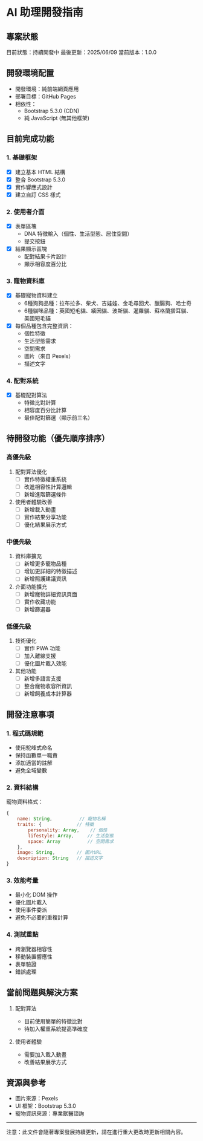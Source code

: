# AI 助理開發指南

## 專案狀態
目前狀態：持續開發中
最後更新：2025/06/09
當前版本：1.0.0

## 開發環境配置
- 開發環境：純前端網頁應用
- 部署目標：GitHub Pages
- 相依性：
  - Bootstrap 5.3.0 (CDN)
  - 純 JavaScript (無其他框架)

## 目前完成功能

### 1. 基礎框架
- [x] 建立基本 HTML 結構
- [x] 整合 Bootstrap 5.3.0
- [x] 實作響應式設計
- [x] 建立自訂 CSS 樣式

### 2. 使用者介面
- [x] 表單區塊
  - DNA 特徵輸入（個性、生活型態、居住空間）
  - 提交按鈕
- [x] 結果顯示區塊
  - 配對結果卡片設計
  - 顯示相容度百分比

### 3. 寵物資料庫
- [x] 基礎寵物資料建立
  - 6種狗狗品種：拉布拉多、柴犬、吉娃娃、金毛尋回犬、臘腸狗、哈士奇
  - 6種貓咪品種：英國短毛貓、緬因貓、波斯貓、暹羅貓、蘇格蘭摺耳貓、美國短毛貓
- [x] 每個品種包含完整資訊：
  - 個性特徵
  - 生活型態需求
  - 空間需求
  - 圖片（來自 Pexels）
  - 描述文字

### 4. 配對系統
- [x] 基礎配對算法
  - 特徵比對計算
  - 相容度百分比計算
  - 最佳配對篩選（顯示前三名）

## 待開發功能（優先順序排序）

### 高優先級
1. 配對算法優化
   - [ ] 實作特徵權重系統
   - [ ] 改進相容性計算邏輯
   - [ ] 新增進階篩選條件

2. 使用者體驗改善
   - [ ] 新增載入動畫
   - [ ] 實作結果分享功能
   - [ ] 優化結果展示方式

### 中優先級
1. 資料庫擴充
   - [ ] 新增更多寵物品種
   - [ ] 增加更詳細的特徵描述
   - [ ] 新增照護建議資訊

2. 介面功能擴充
   - [ ] 新增寵物詳細資訊頁面
   - [ ] 實作收藏功能
   - [ ] 新增篩選器

### 低優先級
1. 技術優化
   - [ ] 實作 PWA 功能
   - [ ] 加入離線支援
   - [ ] 優化圖片載入效能

2. 其他功能
   - [ ] 新增多語言支援
   - [ ] 整合寵物收容所資訊
   - [ ] 新增飼養成本計算器

## 開發注意事項

### 1. 程式碼規範
- 使用駝峰式命名
- 保持函數單一職責
- 添加適當的註解
- 避免全域變數

### 2. 資料結構
寵物資料格式：
```javascript
{
    name: String,          // 寵物名稱
    traits: {             // 特徵
        personality: Array,    // 個性
        lifestyle: Array,     // 生活型態
        space: Array          // 空間需求
    },
    image: String,        // 圖片URL
    description: String   // 描述文字
}
```

### 3. 效能考量
- 最小化 DOM 操作
- 優化圖片載入
- 使用事件委派
- 避免不必要的重複計算

### 4. 測試重點
- 跨瀏覽器相容性
- 移動裝置響應性
- 表單驗證
- 錯誤處理

## 當前問題與解決方案
1. 配對算法
   - 目前使用簡單的特徵比對
   - 待加入權重系統提高準確度
   
2. 使用者體驗
   - 需要加入載入動畫
   - 改善結果展示方式

## 資源與參考
- 圖片來源：Pexels
- UI 框架：Bootstrap 5.3.0
- 寵物資訊來源：專業獸醫諮詢

---
注意：此文件會隨著專案發展持續更新，請在進行重大更改時更新相關內容。